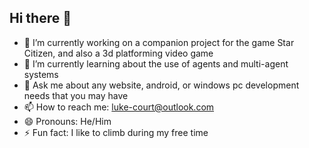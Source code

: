 ## Hi there 👋


- 🔭 I’m currently working on a companion project for the game Star Citizen, and also a 3d platforming video game
- 🌱 I’m currently learning about the use of agents and multi-agent systems
- 💬 Ask me about any website, android, or windows pc development needs that you may have
- 📫 How to reach me: luke-court@outlook.com
- 😄 Pronouns: He/Him
- ⚡ Fun fact: I like to climb during my free time

